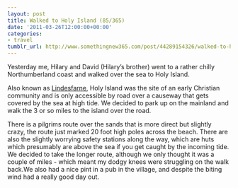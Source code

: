 ```yaml
---
layout: post
title: Walked to Holy Island (85/365)
date: '2011-03-26T12:00:00+00:00'
categories:
- travel
tumblr_url: http://www.somethingnew365.com/post/44289154326/walked-to-holy-island-85365
---
```

Yesterday me, Hilary and David (Hilary’s brother) went to a rather chilly Northumberland coast and walked over the sea to Holy Island.

Also known as [Lindesfarne](http://www.lindisfarne.org.uk/), Holy Island was the site of an early Christian community and is only accessible by road over a causeway that gets covered by the sea at high tide. We decided to park up on the mainland and walk the 3 or so miles to the island over the road.

There is a pilgrims route over the sands that is more direct but slightly crazy, the route just marked 20 foot high poles across the beach. There are also the slightly worrying safety stations along the way, which are huts which presumably are above the sea if you get caught by the incoming tide. We decided to take the longer route, although we only thought it was a couple of miles - which meant my dodgy knees were struggling on the walk back.We also had a nice pint in a pub in the village, and despite the biting wind had a really good day out.

